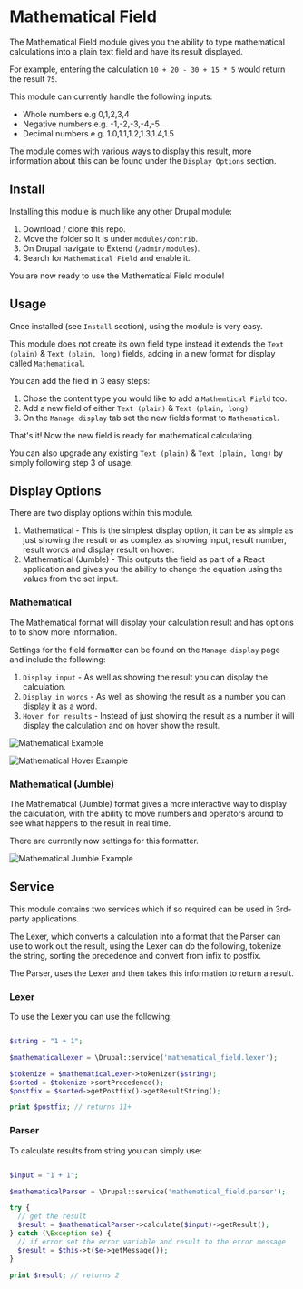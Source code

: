 # Mathematical Field

The Mathematical Field module gives you the ability to type mathematical calculations into a plain text field and have its result displayed.

For example, entering the calculation `10 + 20 - 30 + 15 * 5` would return the result `75`.

This module can currently handle the following inputs:

- Whole numbers e.g 0,1,2,3,4
- Negative numbers e.g. -1,-2,-3,-4,-5
- Decimal numbers e.g. 1.0,1.1,1.2,1.3,1.4,1.5

The module comes with various ways to display this result, more information about this can be found under the `Display Options` section.


## Install

Installing this module is much like any other Drupal module:

1. Download / clone this repo.
2. Move the folder so it is under `modules/contrib`.
3. On Drupal navigate to Extend (`/admin/modules`).
4. Search for `Mathematical Field` and enable it.

You are now ready to use the Mathematical Field module!


## Usage

Once installed (see `Install` section), using the module is very easy.

This module does not create its own field type instead it extends the `Text (plain)` & `Text (plain, long)` fields, adding in a new format for display called `Mathematical`.

You can add the field in 3 easy steps:

1. Chose the content type you would like to add a `Mathemtical Field` too.
2. Add a new field of either `Text (plain)` & `Text (plain, long)`
3. On the `Manage display` tab set the new fields format to `Mathematical`.

That's it! Now the new field is ready for mathematical calculating.

You can also upgrade any existing `Text (plain)` & `Text (plain, long)` by simply following step 3 of usage.

## Display Options

There are two display options within this module.

1. Mathematical - This is the simplest display option, it can be as simple as just showing the result or as complex as showing input, result number, result words and display result on hover.  
2. Mathematical (Jumble) - This outputs the field as part of a React application and gives you the ability to change the equation using the values from the set input.

### Mathematical

The Mathematical format will display your calculation result and has options to to show more information.

Settings for the field formatter can be found on the `Manage display` page and include the following:

1. `Display input` - As well as showing the result you can display the calculation.
2. `Display in words` - As well as showing the result as a number you can display it as a word.
3. `Hover for results` - Instead of just showing the result as a number it will display the calculation and on hover show the result.

![Mathematical Example](https://imgur.com/NYlnvOk)

![Mathematical Hover Example](https://media.giphy.com/media/JROqIgxwwJArHoHnMQ/giphy.gif)


### Mathematical (Jumble)

The Mathematical (Jumble) format gives a more interactive way to display the calculation, with the ability to move numbers and operators around to see what happens to the result in real time.

There are currently now settings for this formatter.

![Mathematical Jumble Example](https://media.giphy.com/media/TL6epnb9u2QZSWe9mo/giphy.gif)


## Service

This module contains two services which if so required can be used in 3rd-party applications.

The Lexer, which converts a calculation into a format that the Parser can use to work out the result, using the Lexer can do the following, tokenize the string, sorting the precedence and convert from infix to postfix.

The Parser, uses the Lexer and then takes this information to return a result.


### Lexer

To use the Lexer you can use the following:

```php

$string = "1 + 1";

$mathematicalLexer = \Drupal::service('mathematical_field.lexer');

$tokenize = $mathematicalLexer->tokenizer($string);
$sorted = $tokenize->sortPrecedence();
$postfix = $sorted->getPostfix()->getResultString();

print $postfix; // returns 11+

```

### Parser

To calculate results from string you can simply use:

```php

$input = "1 + 1";

$mathematicalParser = \Drupal::service('mathematical_field.parser');

try {
  // get the result
  $result = $mathematicalParser->calculate($input)->getResult();
} catch (\Exception $e) {
  // if error set the error variable and result to the error message
  $result = $this->t($e->getMessage());
}

print $result; // returns 2

```
